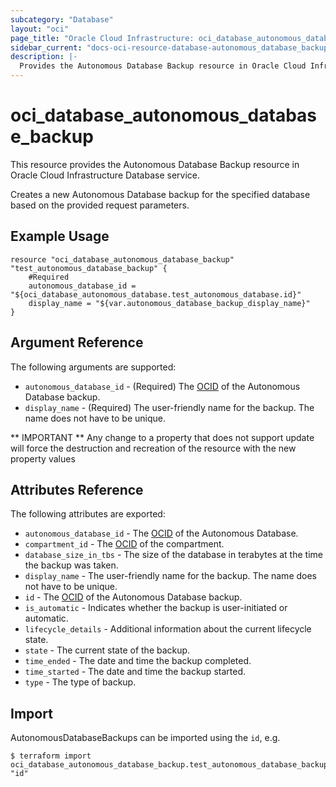 ```yaml
---
subcategory: "Database"
layout: "oci"
page_title: "Oracle Cloud Infrastructure: oci_database_autonomous_database_backup"
sidebar_current: "docs-oci-resource-database-autonomous_database_backup"
description: |-
  Provides the Autonomous Database Backup resource in Oracle Cloud Infrastructure Database service
---
```


# oci_database_autonomous_database_backup
This resource provides the Autonomous Database Backup resource in Oracle Cloud Infrastructure Database service.

Creates a new Autonomous Database backup for the specified database based on the provided request parameters.


## Example Usage

```hcl
resource "oci_database_autonomous_database_backup" "test_autonomous_database_backup" {
	#Required
	autonomous_database_id = "${oci_database_autonomous_database.test_autonomous_database.id}"
	display_name = "${var.autonomous_database_backup_display_name}"
}
```

## Argument Reference

The following arguments are supported:

* `autonomous_database_id` - (Required) The [OCID](https://docs.cloud.oracle.com/iaas/Content/General/Concepts/identifiers.htm) of the Autonomous Database backup.
* `display_name` - (Required) The user-friendly name for the backup. The name does not have to be unique.


** IMPORTANT **
Any change to a property that does not support update will force the destruction and recreation of the resource with the new property values

## Attributes Reference

The following attributes are exported:

* `autonomous_database_id` - The [OCID](https://docs.cloud.oracle.com/iaas/Content/General/Concepts/identifiers.htm) of the Autonomous Database.
* `compartment_id` - The [OCID](https://docs.cloud.oracle.com/iaas/Content/General/Concepts/identifiers.htm) of the compartment.
* `database_size_in_tbs` - The size of the database in terabytes at the time the backup was taken. 
* `display_name` - The user-friendly name for the backup. The name does not have to be unique.
* `id` - The [OCID](https://docs.cloud.oracle.com/iaas/Content/General/Concepts/identifiers.htm) of the Autonomous Database backup.
* `is_automatic` - Indicates whether the backup is user-initiated or automatic.
* `lifecycle_details` - Additional information about the current lifecycle state.
* `state` - The current state of the backup.
* `time_ended` - The date and time the backup completed.
* `time_started` - The date and time the backup started.
* `type` - The type of backup.

## Import

AutonomousDatabaseBackups can be imported using the `id`, e.g.

```
$ terraform import oci_database_autonomous_database_backup.test_autonomous_database_backup "id"
```

